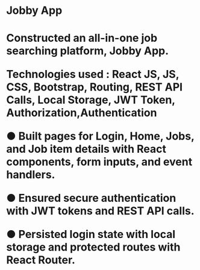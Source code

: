 <h1>Jobby App<h1/>

Constructed an all-in-one job searching platform, Jobby App.

Technologies used : React JS, JS, CSS, Bootstrap, Routing, REST API Calls, Local Storage, JWT Token, Authorization,Authentication

● Built pages for Login, Home, Jobs, and Job item details with React components, form inputs, and event handlers.

● Ensured secure authentication with JWT tokens and REST API calls.

● Persisted login state with local storage and protected routes with React Router.
